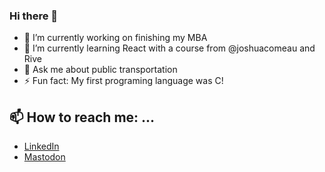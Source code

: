 ### Hi there 👋

<!--
**rollinsbaird/rollinsbaird** is a ✨ _special_ ✨ repository because its `README.md` (this file) appears on your GitHub profile.
-->

- 🔭 I’m currently working on finishing my MBA
- 🌱 I’m currently learning React with a course from @joshuacomeau and Rive
- 💬 Ask me about public transportation
- ⚡ Fun fact: My first programing language was C!

## 📫 How to reach me: ...
- [LinkedIn](https://www.linkedin.com/in/rollinsbaird/)
- [Mastodon](https://mastodon.social/@rollins)
